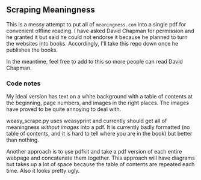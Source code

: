 ## Scraping Meaningness

This is a messy attempt to put all of `meaningness.com` into a single pdf for convenient offline reading. I have asked David Chapman for permission and he granted it but said he could not endorse it because he planned to turn the websites into books. Accordingly, I'll take this repo down once he publishes the books.

In the meantime, feel free to add to this so more people can read David Chapman.


### Code notes

My ideal version has text on a white background with a table of contents at the beginning, page numbers, and images in the right places. The images have proved to be quite annoying to deal with.

weasy_scrape.py uses weasyprint and currently should get all of meaningness *without images* into a pdf. It is currently badly formatted (no table of contents, and it is hard to tell where you are in the book) but better than nothing.

Another approach is to use pdfkit and take a pdf version of each entire webpage and concatenate them together. This approach will have diagrams but takes up a lot of space because the table of contents are repeated each time. Also it looks pretty ugly.



